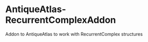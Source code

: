 # AntiqueAtlas-RecurrentComplexAddon
 Addon to AntiqueAtlas to work with RecurrentComplex structures
